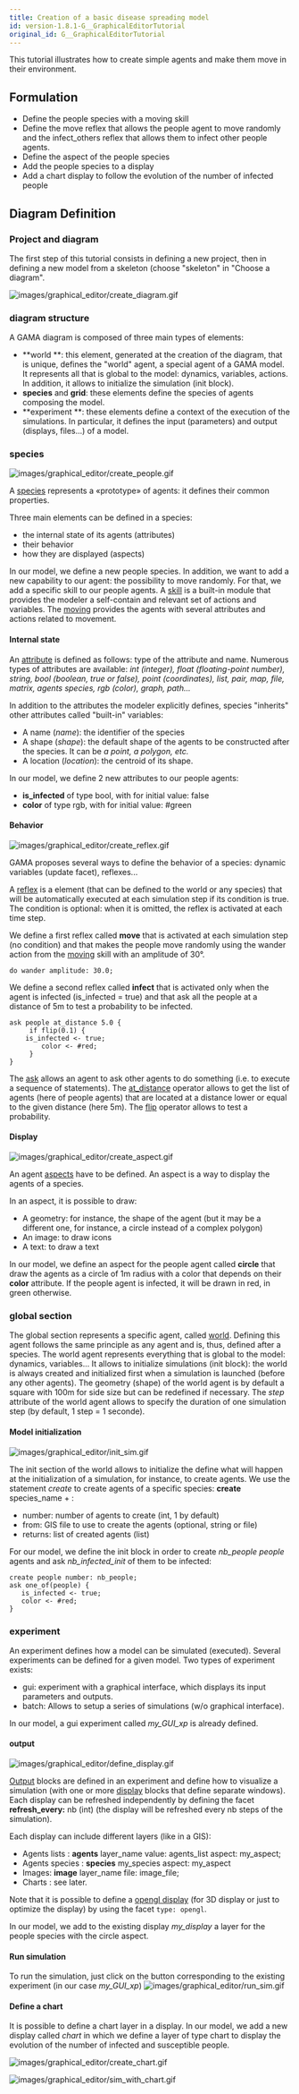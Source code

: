 ```yaml
---
title: Creation of a basic disease spreading model
id: version-1.8.1-G__GraphicalEditorTutorial
original_id: G__GraphicalEditorTutorial
---
```


This tutorial illustrates how to create simple agents and make them move in their environment.

## Formulation

* Define the people species with a moving skill
* Define the move reflex that allows the people agent to move randomly and the infect_others reflex that allows them to infect other people agents.
* Define the aspect of the people species
* Add the people species to a display
* Add a chart display to follow the evolution of the number of infected people

## Diagram Definition

### Project and diagram
The first step of this tutorial consists in defining a new project, then in defining a new model from a skeleton (choose "skeleton" in "Choose a diagram".

![images/graphical_editor/create_diagram.gif](../resources/images/graphicalEditor/create_diagram.gif)


### diagram structure
A GAMA diagram is composed of three main types of elements:
* **world **: this element, generated at the creation of the diagram, that is unique, defines the "world" agent, a special agent of a GAMA model. It represents all that is global to the model: dynamics, variables, actions. In addition, it allows to initialize the simulation (init block).
* **species** and **grid**: these elements define the species of agents composing the model.
* **experiment **: these elements define a context of the execution of the simulations. In particular, it defines the input (parameters) and output (displays, files...) of a model.


### species

![images/graphical_editor/create_people.gif](../resources/images/graphicalEditor/create_people.gif)

A [species](RegularSpecies) represents a «prototype» of agents: it defines their common properties.

Three main elements can be defined in a species:

* the internal state of its agents (attributes)
* their behavior
* how they are displayed (aspects)

In our model, we define a new people species. In addition, we want to add a new capability to our agent: the possibility to move randomly. For that, we add a specific skill to our people agents. A [skill](AttachingSkills) is a built-in module that provides the modeler a self-contain and relevant set of actions and variables. The [moving](__BuiltInSkills#moving) provides the agents with several attributes and actions related to movement. 

#### Internal state
An [attribute](RegularSpecies#declaration) is defined as follows: type of the attribute and name. Numerous types of attributes are available: _int (integer), float (floating-point number), string, bool (boolean, true or false), point (coordinates), list, pair, map, file, matrix, agents species, rgb (color), graph, path..._

In addition to the attributes the modeler explicitly defines, species "inherits" other attributes called "built-in" variables:

* A name (_name_): the identifier of the species
* A shape (_shape_): the default shape of the agents to be constructed after the species. It can be _a point, a polygon, etc._
* A location (_location_): the centroid of its shape.

In our model, we define 2 new attributes to our people agents: 

* **is_infected** of type bool, with for initial value: false
* **color** of type rgb, with for initial value: #green


#### Behavior

![images/graphical_editor/create_reflex.gif](../resources/images/graphicalEditor/create_reflex.gif)

GAMA proposes several ways to define the behavior of a species: dynamic variables (update facet), reflexes...

A [reflex](DefiningActionsAndBehaviors#behaviors) is a element (that can be defined to the world or any species) that will be automatically executed at each simulation step if its condition is true. The condition is optional: when it is omitted, the reflex is activated at each time step. 

We define a first reflex called **move** that is activated at each simulation step (no condition) and that makes the people move randomly using the wander action from the [moving](BuiltInSkills#moving) skill with an amplitude of 30°.
```
do wander amplitude: 30.0;
```

We define a second reflex called **infect** that is activated only when the agent is infected (is_infected = true) and that ask all the people at a distance of 5m to test a probability to be infected.
```
ask people at_distance 5.0 {
     if flip(0.1) {
	is_infected <- true;
        color <- #red;
     }
}
```

The [ask](Statements#ask) allows an agent to ask other agents to do something (i.e. to execute a sequence of statements). The [at_distance](Operators#at_distance) operator allows to get the list of agents (here of people agents) that are located at a distance lower or equal to the given distance (here 5m). The [flip](Operators#flip) operator allows to test a probability.

#### Display

![images/graphical_editor/create_aspect.gif](../resources/images/graphicalEditor/create_aspect.gif)

An agent [aspects](RegularSpecies#the-aspect-statement) have to be defined. An aspect is a way to display the agents of a species.

In an aspect, it is possible to draw:
* A geometry: for instance, the shape of the agent (but it may be a different one, for instance, a circle instead of a complex polygon)
* An image: to draw icons
* A text: to draw a text

In our model, we define an aspect for the people agent called **circle** that draw the agents as a circle of 1m radius with a color that depends on their **color** attribute. If the people agent is infected, it will be drawn in red, in green otherwise.

### global section
The global section represents a specific agent, called [world](GlobalSpecies). Defining this agent follows the same principle as any agent and is, thus, defined after a species.
The world agent represents everything that is global to the model: dynamics, variables...
It allows to initialize simulations (init block): the world is always created and initialized first when a simulation is launched (before any other agents). The geometry (shape) of the world agent is by default a square with 100m for side size but can be redefined if necessary. The _step_ attribute of the world agent allows to specify the duration of one simulation step (by default, 1 step = 1 seconde).

#### Model initialization

![images/graphical_editor/init_sim.gif](../resources/images/graphicalEditor/init_sim.gif)

The init section of the world allows to initialize the define what will happen at the initialization of a simulation, for instance, to create agents. We use the statement _create_  to create agents of a specific species: **create** species\_name + :

* number: number of agents to create (int, 1 by default)
* from: GIS file to use to create the agents (optional, string or file)
* returns: list of created agents (list)

For our model, we define the init block in order to create _nb\_people_ _people_ agents and ask _nb\_infected\_init_ of them to be infected:
```
create people number: nb_people;
ask one_of(people) {
   is_infected <- true;
   color <- #red;
}
```

### experiment
An experiment defines how a model can be simulated (executed). Several experiments can be defined for a given model. Two types of experiment exists:
* gui: experiment with a graphical interface, which displays its input parameters and outputs.
* batch: Allows to setup a series of simulations (w/o graphical interface).

In our model, a gui experiment called _my\_GUI\_xp_ is already defined.

#### output
![images/graphical_editor/define_display.gif](../resources/images/graphicalEditor/define_display.gif)

[Output](DefiningGUIExperiment) blocks are defined in an experiment and define how to visualize a simulation (with one or more [display](DefiningDisplaysGeneralities) blocks that define separate windows). Each display can be refreshed independently by defining the facet **refresh\_every:** nb (int) (the display will be refreshed every nb steps of the simulation).

Each display can include different layers (like in a GIS):

* Agents lists : **agents** layer\_name value: agents\_list aspect: my\_aspect;
* Agents species : **species**  my\_species aspect: my\_aspect
* Images: **image** layer\_name file: image\_file;
* Charts : see later.

Note that it is possible to define a [opengl display](Defining3DDisplays) (for 3D display or just to optimize the display) by using the facet `type: opengl`.

In our model, we add to the existing display _my\_display_ a layer for the people species with the circle aspect.

#### Run simulation
To run the simulation, just click on the button corresponding to the existing experiment (in our case _my_GUI_xp_)
![images/graphical_editor/run_sim.gif](../resources/images/graphicalEditor/run_sim.gif)

#### Define a chart
It is possible to define a chart layer in a display. In our model, we add a new display called _chart_ in which we define a layer of type chart to display the evolution of the number of infected and susceptible people.

![images/graphical_editor/create_chart.gif](../resources/images/graphicalEditor/create_chart.gif)

![images/graphical_editor/sim_with_chart.gif](../resources/images/graphicalEditor/sim_with_chart.gif)

